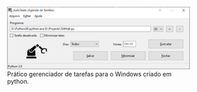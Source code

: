 <figure>
  <img src="Autotasks.bmp" alt="Autotasks">	
  <figcaption>Prático gerenciador de tarefas para o Windows criado em python.</figcaption>
</figure>